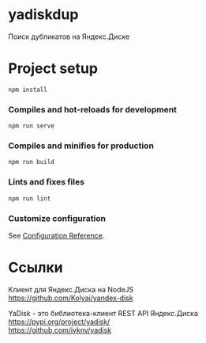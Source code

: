 # yadiskdup
Поиск дубликатов на Яндекс.Диске
  
  
# Project setup
```
npm install
```

### Compiles and hot-reloads for development
```
npm run serve
```

### Compiles and minifies for production
```
npm run build
```

### Lints and fixes files
```
npm run lint
```

### Customize configuration
See [Configuration Reference](https://cli.vuejs.org/config/).


# Ссылки
Клиент для Яндекс.Диска на NodeJS  
https://github.com/Kolyaj/yandex-disk

YaDisk - это библиотека-клиент REST API Яндекс.Диска  
https://pypi.org/project/yadisk/  
https://github.com/ivknv/yadisk
